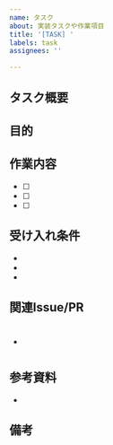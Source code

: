 ```yaml
---
name: タスク
about: 実装タスクや作業項目
title: '[TASK] '
labels: task
assignees: ''

---
```


## タスク概要
<!-- タスクの内容を簡潔に記述してください -->

## 目的
<!-- このタスクを実行する目的を記述してください -->

## 作業内容
<!-- 具体的な作業内容をチェックリスト形式で記述してください -->
- [ ] 
- [ ] 
- [ ] 

## 受け入れ条件
<!-- このタスクが完了したと判断する条件を記述してください -->
- 
- 
- 

## 関連Issue/PR
<!-- 関連するIssueやPull Requestがあればリンクしてください -->
- #

## 参考資料
<!-- 参考になるドキュメントやリンクがあれば記述してください -->
- 

## 備考
<!-- その他、注意事項や補足情報があれば記述してください -->